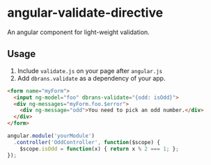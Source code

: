 # angular-validate-directive

An angular component for light-weight validation.

## Usage
1. Include `validate.js` on your page after `angular.js`
2. Add `dbrans.validate` as a dependency of your app.

```html
<form name="myForm">
  <input ng-model="foo" dbrans-validate="{odd: isOdd}">
  <div ng-messages="myForm.foo.$error">
    <div ng-message="odd">You need to pick an odd number.</div>
  </div>
</form>
```

```javascript
angular.module('yourModule')
  .controller('OddController', function($scope) {
    $scope.isOdd = function(x) { return x % 2 === 1; };
});
```